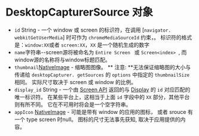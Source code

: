 # DesktopCapturerSource 对象

* `id` String - 一个 window 或 screen 的标识符，在调用 [`navigator. webkitGetUserMedia`] 时可作为 `chromeMediaSourceId` 约束，。 标识符的格式是：`window:XX`或者 `screen:XX`，`XX` 是一个随机生成的数字
* ` name `字符串--screen源将被命名为 `Entire Screen ` 或 `Screen<index> `, 而window源的名称将与window标题匹配。
* `thumbnail`[NativeImage](../native-image.md) - 缩略图图像。 ** 注意: **无法保证缩略图的大小与传递给 ` desktopCapturer. getSources ` 的 ` options ` 中指定的 ` thumbnailSize ` 相同。 实际尺寸取决于 screen 或 window 的比例。
* `display_id` String - 一个由 [Screen API](../screen.md) 返回的与 [Display](display.md) 的 `id` 对应匹配的唯一标识符。 在某些平台上，这相当于上面 `id` 字段中的 `XX` 部分，其他平台则有所不同。 它在不可用时将会是一个空字符串。
* `appIcon` [NativeImage](../native-image.md) - 可能是带有 window 的应用的图标， 或者 srouce 有一个 type screen 时null。 图标的尺寸无法事先获知, 取决于应用提供的内容。

